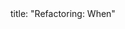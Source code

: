 <frontmatter>
title: "Refactoring: When"
</frontmatter>

<include src="index-body.md" boilerplate />
